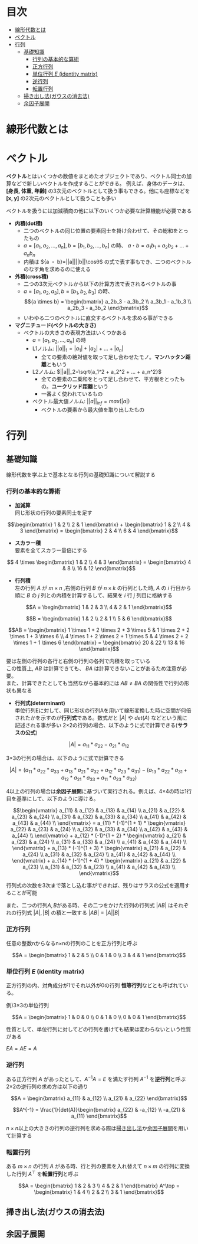 
<!-- omit in toc -->
# 目次

- [線形代数とは](#線形代数とは)
- [ベクトル](#ベクトル)
- [行列](#行列)
  - [基礎知識](#基礎知識)
    - [行列の基本的な算術](#行列の基本的な算術)
    - [正方行列](#正方行列)
    - [単位行列 $E$ (identity matrix)](#単位行列-e-identity-matrix)
    - [逆行列](#逆行列)
    - [転置行列](#転置行列)
  - [掃き出し法(ガウスの消去法)](#掃き出し法ガウスの消去法)
  - [余因子展開](#余因子展開)

# 線形代数とは

# ベクトル

**ベクトル**とはいくつかの数値をまとめたオブジェクトであり、ベクトル同士の加算などで新しいベクトルを作成することができる。
例えば、身体のデータは、**[身長, 体重, 年齢]** の3次元のベクトルとして扱う事もできる。他にも座標などを **[x, y]** の2次元のベクトルとして扱うことも多い

ベクトルを扱うには加減積商の他に以下のいくつか必要な計算機能が必要である

- **内積(dot積)**
  - 二つのベクトルの同じ位置の要素同士を掛け合わせて、その総和をとったもの
  - ${a} = [a_1,a_2,...,a_n] ,{b}=[b_1,b_2,...,b_n]$ の時、
  ${a ・ b}=a_1b_1 + a_2b_2 + ... + a_nb_n$
  - 内積は ${a ・ b}=||a||||b||\cosθ$ の式で表す事もでき、二つのベクトルのなす角を求めるのに使える
- **外積(cross積)**
  - 二つの3次元ベクトルから以下の計算方法で表されるベクトルの事
  - ${a} = [a_1,a_2,a_3] ,{b}=[b_1,b_2,b_3]$ の時、
  $${a \times b} = \begin{bmatrix}
   a_2b_3 - a_3b_2 \\
   a_3b_1 - a_1b_3 \\
   a_2b_3 - a_3b_2
  \end{bmatrix}$$
  - いわゆる二つのベクトルに直交するベクトルを求める事ができる
- **マグニチュード(ベクトルの大きさ)**
  - ベクトルの大きさの表現方法はいくつかある
    - ${a} = [a_1,a_2,...,a_n]$ の時
    - L1ノルム: $||a||_1=|a_1| + |a_2| + ... + |a_n|$
      - 全ての要素の絶対値を取って足し合わせたモノ。**マンハッタン距離**ともいう
    - L2ノルム: $||a||_2=\sqrt{a_1^2 + a_2^2 + ... + a_n^2}$
      - 全ての要素の二乗和をとって足し合わせて、平方根をとったもの。**ユークリッド距離**という
      - 一番よく使われているもの
    - ベクトル最大値ノルム: $||a||_{inf}=max(|{a}|)$
      - ベクトルの要素から最大値を取り出したもの

# 行列

## 基礎知識

線形代数を学ぶ上で基本となる行列の基礎知識について解説する

### 行列の基本的な算術

- **加減算**<br>
同じ形状の行列の要素同士を足す<br>

$$\begin{bmatrix} 
  1 & 2 \\
  2 & 1
\end{bmatrix} + 
\begin{bmatrix} 
  1 & 2 \\
  4 & 3
\end{bmatrix} =
\begin{bmatrix}
  2 & 4 \\
  6 & 4
\end{bmatrix}$$

- **スカラー積**<br>
要素を全てスカラー量倍にする<br>

$$ 4 \times \begin{bmatrix}
    1 & 2 \\
    4 & 3
\end{bmatrix} =
\begin{bmatrix}
  4 & 8 \\
  16 & 12
\end{bmatrix}$$

- **行列積**<br>
左の行列 $A$ が $m×n$ ,右側の行列 $B$ が $n×k$ の行列とした時, $A$ の $i$ 行目から順に $B$ の $j$ 列との内積を計算するして、結果を $i$ 行 $j$ 列目に格納する<br>

$$A =  \begin{bmatrix}
 1 & 2 & 3 \\
 4 & 2 & 1
\end{bmatrix}$$

$$B =  \begin{bmatrix}
 1 & 2 \\
 2 & 1 \\
 5 & 6 
\end{bmatrix}$$

$$AB = \begin{bmatrix}
   1 \times 1 + 2 \times 2 + 3 \times 5 & 1 \times 2 + 2 \times 1 + 3 \times 6 \\
   4 \times 1 + 2 \times 2 + 1 \times 5 & 4 \times 2 + 2 \times 1 + 1 \times 6  
\end{bmatrix} = \begin{bmatrix}
 20 & 22 \\
 13 & 16
\end{bmatrix}$$

要は左側の行列の各行と右側の行列の各列で内積を取っている<br>
この性質上, $AB$ は計算できても、 $BA$ は計算できないことがあるため注意が必要。<br>
また、計算できたとしても当然ながら基本的には $AB \not ={} BA$ の関係性で行列の形状も異なる

- **行列式(determinant)** <br>
単位行列Eに対して、同じ形状の行列Aを用いて線形変換した時に空間が何倍されたかを示すのが**行列式**である。数式だと $|A|$ や $det(A)$ などという風に記述される事が多い
2×2の行列の場合、以下のように式で計算できる(**サラスの公式**)

$$|A| = a_{11} * a_{22} - a_{21} * a_{12}$$

3×3の行列の場合は、以下のように式で計算できる

$$|A| = (a_{11} * a_{22} *a_{33} + a_{13}* a_{21} * a_{32} + a_{12} * a_{23} *a_{31}) -
(a_{13}* a_{22} * a_{31} + a_{12} * a_{21} *a_{33} + a_{11}* a_{23} * a_{32})$$

4以上の行列の場合は**余因子展開**に基づいて実行される。例えば、4×4の時は1行目を基準にして、以下のように導ける。<br>

$$\begin{vmatrix}
    a_{11} & a_{12} & a_{13} & a_{14} \\
    a_{21} & a_{22} & a_{23} & a_{24} \\
    a_{31} & a_{32} & a_{33} & a_{34} \\
    a_{41} & a_{42} & a_{43} & a_{44} \\
\end{vmatrix} = a_{11} * (-1)^{1 + 1} *
\begin{vmatrix}
    a_{22} & a_{23} & a_{24} \\
    a_{32} & a_{33} & a_{34} \\
    a_{42} & a_{43} & a_{44} \\
\end{vmatrix} + a_{12} * (-1)^{1 + 2} *
\begin{vmatrix}
    a_{21} & a_{23} & a_{24} \\
    a_{31} & a_{33} & a_{24} \\
    a_{41} & a_{43} & a_{44} \\
\end{vmatrix} + a_{13} * (-1)^{1 + 3} *
\begin{vmatrix}
    a_{21} & a_{22} & a_{24} \\
    a_{31} & a_{32} & a_{24} \\
    a_{41} & a_{42} & a_{44} \\
\end{vmatrix} + a_{14} * (-1)^{1 + 4} *
\begin{vmatrix}
    a_{21} & a_{22} & a_{23} \\
    a_{31} & a_{32} & a_{23} \\
    a_{41} & a_{42} & a_{43} \\
\end{vmatrix}$$

行列式の次数を3次まで落とし込む事ができれば、残りはサラスの公式を適用することが可能

また、二つの行列$A,B$がある時、その二つをかけた行列の行列式 $|AB|$ はそれぞれの行列式 $|A|,|B|$ の積と一致する
$|AB| = |A||B|$

### 正方行列

任意の整数nからなるn×nの行列のことを正方行列と呼ぶ

$$A = \begin{bmatrix}
    1 & 2 & 5 \\
    0 & 1 & 0 \\
    3 & 4 & 1
\end{bmatrix}$$

### 単位行列 $E$ (identity matrix)

正方行列の内、対角成分が1でそれ以外が0の行列
**恒等行列**などとも呼ばれている。

例)3×3の単位行列

$$A = \begin{bmatrix}
    1 & 0 & 0 \\
    0 & 1 & 0 \\
    0 & 0 & 1
\end{bmatrix}$$

性質として、単位行列に対してどの行列を書けても結果は変わらないという性質がある

$EA = AE = A$

### 逆行列

ある正方行列 $A$ があったとして、$A^{-1}A=E$ を満たす行列 $A^{-1}$ を**逆行列**と呼ぶ
2×2の逆行列の求め方は以下の通り

$$A = \begin{bmatrix}
  a_{11} & a_{12} \\
  a_{21} & a_{22}
\end{bmatrix}$$

$$A^{-1} = \frac{1}{det(A)}\begin{bmatrix}
   a_{22} & -a_{12} \\
   -a_{21} & a_{11}
\end{bmatrix}$$

$n×n$以上の大きさの行列の逆行列を求める際は[掃き出し法](#掃き出し法ガウスの消去法)か[余因子展開](#余因子展開)を用いて計算する

### 転置行列

ある $m×n$ の行列 $A$ がある時、行と列の要素を入れ替えて $n×m$ の行列に変換した行列 $A^\top$ を**転置行列**と呼ぶ<br>

$$A = \begin{bmatrix}
  1 & 2 & 3 \\
  4 & 2 & 1 \end{bmatrix}
A^\top = \begin{bmatrix}
  1 & 4 \\
  2 & 2 \\
  3 & 1
\end{bmatrix}$$

## 掃き出し法(ガウスの消去法)

## 余因子展開
